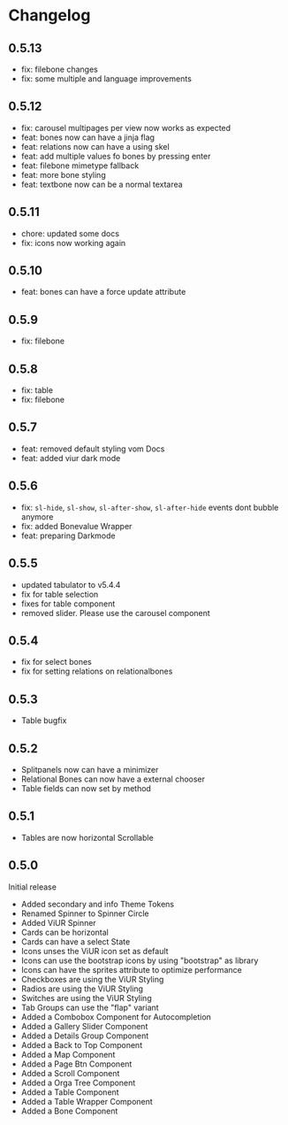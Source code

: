 # Changelog

## 0.5.13
- fix: filebone changes
- fix: some multiple and language improvements

## 0.5.12
- fix: carousel multipages per view now works as expected
- feat: bones now can have a jinja flag
- feat: relations now can have a using skel
- feat: add multiple values fo bones by pressing enter
- feat: filebone mimetype fallback
- feat: more bone styling
- feat: textbone now can be a normal textarea

## 0.5.11
- chore: updated some docs
- fix: icons now working again

## 0.5.10
- feat: bones can have a force update attribute

## 0.5.9
- fix: filebone

## 0.5.8
- fix: table
- fix: filebone

## 0.5.7
- feat: removed default styling vom Docs
- feat: added viur dark mode

## 0.5.6
- fix: `sl-hide`, `sl-show`, `sl-after-show`, `sl-after-hide` events dont bubble anymore
- fix: added Bonevalue Wrapper
- feat: preparing Darkmode

## 0.5.5
- updated tabulator to v5.4.4
- fix for table selection
- fixes for table component
- removed slider. Please use the carousel component

## 0.5.4
- fix for select bones
- fix for setting relations on relationalbones

## 0.5.3
- Table bugfix

## 0.5.2
- Splitpanels now can have a minimizer
- Relational Bones can now have a external chooser
- Table fields can now set by method

## 0.5.1
- Tables are now horizontal Scrollable

## 0.5.0
Initial release

- Added secondary and info Theme Tokens
- Renamed Spinner to Spinner Circle
- Added ViUR Spinner
- Cards can be horizontal
- Cards can have a select State
- Icons unses the ViUR icon set as default
- Icons can use the bootstrap icons by using "bootstrap" as library
- Icons can have the sprites attribute to optimize performance
- Checkboxes are using the ViUR Styling
- Radios are using the ViUR Styling
- Switches are using the ViUR Styling
- Tab Groups can use the "flap" variant
- Added a Combobox Component for Autocompletion
- Added a Gallery Slider Component
- Added a Details Group Component
- Added a Back to Top Component
- Added a Map Component
- Added a Page Btn Component
- Added a Scroll Component
- Added a Orga Tree Component
- Added a Table Component
- Added a Table Wrapper Component
- Added a Bone Component